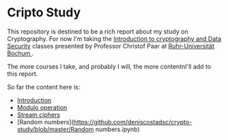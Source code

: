 # Cripto Study

This repository is destined to be a rich report about my study on Cryptography.
For now I'm taking the [Introduction to cryptography and Data Security](
https://www.youtube.com/watch?v=2aHkqB2-46k&list=PL6N5qY2nvvJE8X75VkXglSrVhLv1tVcfy)
classes presented by Professor Christof Paar at [Ruhr-Universität Bochum
](https://www.ruhr-uni-bochum.de/index_en.htm).

The more courses I take, and probably I will, the more contentnI'll add to this
report.

So far the content here is:

* [Introduction](./introduction.md)
* [Modulo operation](https://github.com/deniscostadsc/crypto-study/blob/master/Modulo%20operation.ipynb)
* [Stream ciphers](https://github.com/deniscostadsc/crypto-study/blob/master/Stream%20Ciphers.ipynb)
* [Random numbers](https://github.com/deniscostadsc/crypto-study/blob/master/Random numbers.ipynb)
